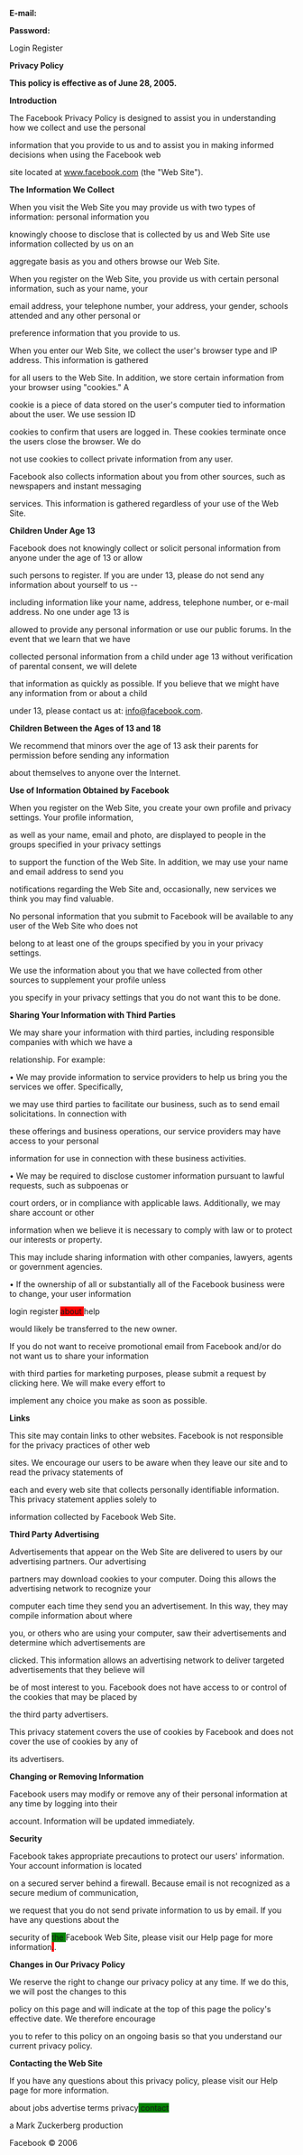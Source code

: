 
**E-mail:**


**Password:**


Login Register


**Privacy Policy**


**This policy is effective as of June 28, 2005.**


**Introduction**


The Facebook Privacy Policy is designed to assist you in understanding how we collect and use the personal


information that you provide to us and to assist you in making informed decisions when using the Facebook web


site located at www.facebook.com (the "Web Site").


**The Information We Collect**


When you visit the Web Site you may provide us with two types of information: personal information you


knowingly choose to disclose that is collected by us and Web Site use information collected by us on an


aggregate basis as you and others browse our Web Site.


When you register on the Web Site, you provide us with certain personal information, such as your name, your


email address, your telephone number, your address, your gender, schools attended and any other personal or


preference information that you provide to us.


When you enter our Web Site, we collect the user's browser type and IP address. This information is gathered


for all users to the Web Site. In addition, we store certain information from your browser using "cookies." A


cookie is a piece of data stored on the user's computer tied to information about the user. We use session ID


cookies to confirm that users are logged in. These cookies terminate once the users close the browser. We do


not use cookies to collect private information from any user.


Facebook also collects information about you from other sources, such as newspapers and instant messaging


services. This information is gathered regardless of your use of the Web Site.


**Children Under Age 13**


Facebook does not knowingly collect or solicit personal information from anyone under the age of 13 or allow


such persons to register. If you are under 13, please do not send any information about yourself to us --


including information like your name, address, telephone number, or e-mail address. No one under age 13 is


allowed to provide any personal information or use our public forums. In the event that we learn that we have


collected personal information from a child under age 13 without verification of parental consent, we will delete


that information as quickly as possible. If you believe that we might have any information from or about a child


under 13, please contact us at: info@facebook.com.


**Children Between the Ages of 13 and 18**


We recommend that minors over the age of 13 ask their parents for permission before sending any information


about themselves to anyone over the Internet.


**Use of Information Obtained by Facebook**


When you register on the Web Site, you create your own profile and privacy settings. Your profile information,


as well as your name, email and photo, are displayed to people in the groups specified in your privacy settings


to support the function of the Web Site. In addition, we may use your name and email address to send you


notifications regarding the Web Site and, occasionally, new services we think you may find valuable. 


No personal information that you submit to Facebook will be available to any user of the Web Site who does not


belong to at least one of the groups specified by you in your privacy settings. 


We use the information about you that we have collected from other sources to supplement your profile unless


you specify in your privacy settings that you do not want this to be done.


**Sharing Your Information with Third Parties**


We may share your information with third parties, including responsible companies with which we have a


relationship. For example:


 • We may provide information to service providers to help us bring you the services we offer. Specifically,


we may use third parties to facilitate our business, such as to send email solicitations. In connection with


these offerings and business operations, our service providers may have access to your personal


information for use in connection with these business activities.


 • We may be required to disclose customer information pursuant to lawful requests, such as subpoenas or


court orders, or in compliance with applicable laws. Additionally, we may share account or other


information when we believe it is necessary to comply with law or to protect our interests or property.


This may include sharing information with other companies, lawyers, agents or government agencies.


 • If the ownership of all or substantially all of the Facebook business were to change, your user information


login register <span style="background-color: red;">about </span>help



would likely be transferred to the new owner.


If you do not want to receive promotional email from Facebook and/or do not want us to share your information


with third parties for marketing purposes, please submit a request by clicking here. We will make every effort to


implement any choice you make as soon as possible.


**Links**


This site may contain links to other websites. Facebook is not responsible for the privacy practices of other web


sites. We encourage our users to be aware when they leave our site and to read the privacy statements of


each and every web site that collects personally identifiable information. This privacy statement applies solely to


information collected by Facebook Web Site.


**Third Party Advertising**


Advertisements that appear on the Web Site are delivered to users by our advertising partners. Our advertising


partners may download cookies to your computer. Doing this allows the advertising network to recognize your


computer each time they send you an advertisement. In this way, they may compile information about where


you, or others who are using your computer, saw their advertisements and determine which advertisements are


clicked. This information allows an advertising network to deliver targeted advertisements that they believe will


be of most interest to you. Facebook does not have access to or control of the cookies that may be placed by


the third party advertisers.


This privacy statement covers the use of cookies by Facebook and does not cover the use of cookies by any of


its advertisers.


**Changing or Removing Information**


Facebook users may modify or remove any of their personal information at any time by logging into their


account. Information will be updated immediately.


**Security**


Facebook takes appropriate precautions to protect our users' information. Your account information is located


on a secured server behind a firewall. Because email is not recognized as a secure medium of communication,


we request that you do not send private information to us by email. If you have any questions about the


security of <span style="background-color: green;">the </span>Facebook Web Site, please visit our Help page for more information<span style="background-color: red;">.</span>.


**Changes in Our Privacy Policy**


We reserve the right to change our privacy policy at any time. If we do this, we will post the changes to this


policy on this page and will indicate at the top of this page the policy's effective date. We therefore encourage


you to refer to this policy on an ongoing basis so that you understand our current privacy policy.


**Contacting the Web Site**


If you have any questions about this privacy policy, please visit our Help page for more information.


about jobs advertise terms privacy<span style="background-color: green;"> contact</span>


a Mark Zuckerberg production


Facebook © 2006

